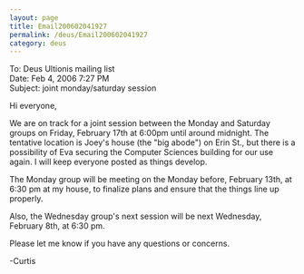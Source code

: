 ```yaml
---
layout: page
title: Email200602041927
permalink: /deus/Email200602041927
category: deus
---
```

To: Deus Ultionis mailing list
<br>Date: Feb 4, 2006 7:27 PM
<br>Subject: joint monday/saturday session

Hi everyone,

We are on track for a joint session between the Monday and Saturday groups on Friday, February 17th at 6:00pm until around midnight. The tentative location is Joey's house (the &quot;big abode&quot;) on Erin St., but there is a possibility of Eva securing the Computer Sciences building for our use again. I will keep everyone posted as things develop.

The Monday group will be meeting on the Monday before, February 13th, at 6:30 pm at my house, to finalize plans and ensure that the things line up properly.

Also, the Wednesday group's next session will be next Wednesday, February 8th, at 6:30 pm.

Please let me know if you have any questions or concerns.

-Curtis
